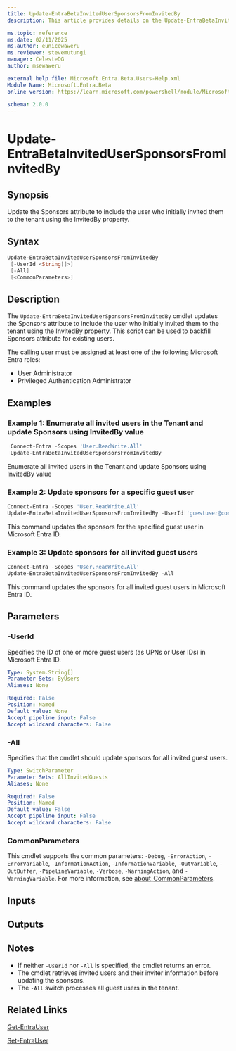 ```yaml
---
title: Update-EntraBetaInvitedUserSponsorsFromInvitedBy
description: This article provides details on the Update-EntraBetaInvitedUserSponsorsFromInvitedBy command.

ms.topic: reference
ms.date: 02/11/2025
ms.author: eunicewaweru
ms.reviewer: stevemutungi
manager: CelesteDG
author: msewaweru

external help file: Microsoft.Entra.Beta.Users-Help.xml
Module Name: Microsoft.Entra.Beta
online version: https://learn.microsoft.com/powershell/module/Microsoft.Beta.Entra/Update-EntraBetaInvitedUserSponsorsFromInvitedBy

schema: 2.0.0
---
```


# Update-EntraBetaInvitedUserSponsorsFromInvitedBy

## Synopsis

Update the Sponsors attribute to include the user who initially invited them to the tenant using the InvitedBy property. 

## Syntax

```powershell
Update-EntraBetaInvitedUserSponsorsFromInvitedBy
 [-UserId <String[]>]
 [-All]
 [<CommonParameters>]
```

## Description

The `Update-EntraBetaInvitedUserSponsorsFromInvitedBy` cmdlet updates the Sponsors attribute to include the user who initially invited them to the tenant using the InvitedBy property. This script can be used to backfill Sponsors attribute for existing users.

The calling user must be assigned at least one of the following Microsoft Entra roles:

- User Administrator
- Privileged Authentication Administrator

## Examples

### Example 1: Enumerate all invited users in the Tenant and update Sponsors using InvitedBy value

```powershell
 Connect-Entra -Scopes 'User.ReadWrite.All'
 Update-EntraBetaInvitedUserSponsorsFromInvitedBy
```

Enumerate all invited users in the Tenant and update Sponsors using InvitedBy value

### Example 2: Update sponsors for a specific guest user

```powershell
Connect-Entra -Scopes 'User.ReadWrite.All'
Update-EntraBetaInvitedUserSponsorsFromInvitedBy -UserId 'guestuser@contoso.com','guestuser1@contoso.com'
```

This command updates the sponsors for the specified guest user in Microsoft Entra ID.

### Example 3: Update sponsors for all invited guest users

```powershell
Connect-Entra -Scopes 'User.ReadWrite.All'
Update-EntraBetaInvitedUserSponsorsFromInvitedBy -All
```

This command updates the sponsors for all invited guest users in Microsoft Entra ID.

## Parameters

### -UserId

Specifies the ID of one or more guest users (as UPNs or User IDs) in Microsoft Entra ID.

```yaml
Type: System.String[]
Parameter Sets: ByUsers
Aliases: None

Required: False
Position: Named
Default value: None
Accept pipeline input: False
Accept wildcard characters: False
```

### -All

Specifies that the cmdlet should update sponsors for all invited guest users.

```yaml
Type: SwitchParameter
Parameter Sets: AllInvitedGuests
Aliases: None

Required: False
Position: Named
Default value: False
Accept pipeline input: False
Accept wildcard characters: False
```

### CommonParameters

This cmdlet supports the common parameters: `-Debug`, `-ErrorAction`, `-ErrorVariable`, `-InformationAction`, `-InformationVariable`, `-OutVariable`, `-OutBuffer`, `-PipelineVariable`, `-Verbose`, `-WarningAction`, and `-WarningVariable`. For more information, see [about_CommonParameters](https://go.microsoft.com/fwlink/?LinkID=113216).

## Inputs

## Outputs

## Notes

- If neither `-UserId` nor `-All` is specified, the cmdlet returns an error.
- The cmdlet retrieves invited users and their inviter information before updating the sponsors.
- The `-All` switch processes all guest users in the tenant.

## Related Links

[Get-EntraUser](Get-EntraBetaUser.md)

[Set-EntraUser](Set-EntraBetaUser.md)
